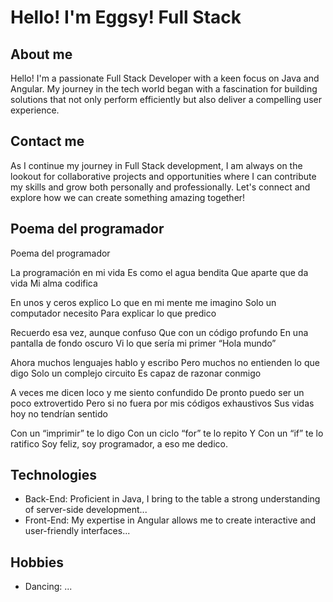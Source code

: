 # Hello! I'm Eggsy! Full Stack 
## About me
Hello! I'm a passionate Full Stack Developer with a keen focus on Java and Angular. My journey in the tech world began with a fascination for building solutions that not only perform efficiently but also deliver a compelling user experience.
## Contact me
As I continue my journey in Full Stack development, I am always on the lookout for collaborative projects and opportunities where I can contribute my skills and grow both personally and professionally. Let's connect and explore how we can create something amazing together!

## Poema del programador
Poema del programador

La programación en mi vida
Es como el agua bendita
Que aparte que da vida
Mi alma codifica

En unos y ceros explico
Lo que en mi mente me imagino
Solo un computador necesito
Para explicar lo que predico

Recuerdo esa vez, aunque confuso
Que con un código profundo
En una pantalla de fondo oscuro
Vi lo que sería mi primer “Hola mundo”

Ahora muchos lenguajes hablo y escribo
Pero muchos no entienden lo que digo
Solo un complejo circuito
Es capaz de razonar conmigo

A veces me dicen loco y me siento confundido
De pronto puedo ser un poco extrovertido
Pero si no fuera por mis códigos exhaustivos
Sus vidas hoy no tendrían sentido

Con un “imprimir” te lo digo
Con un ciclo “for” te lo repito
Y Con un “if” te lo ratifico
Soy feliz, soy programador, a eso me dedico.




## Technologies
- Back-End: Proficient in Java, I bring to the table a strong understanding of server-side development...
- Front-End: My expertise in Angular allows me to create interactive and user-friendly interfaces...

## Hobbies
- Dancing: ...

